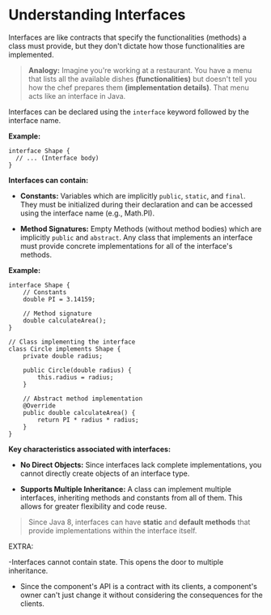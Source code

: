 # Understanding Interfaces

Interfaces are like contracts that specify the functionalities (methods) a class must provide, but they don't dictate how those functionalities are implemented.

> **Analogy:** Imagine you're working at a restaurant. You have a menu that lists all the available dishes **(functionalities)** but doesn't tell you how the chef prepares them **(implementation details)**. That menu acts like an interface in Java.

Interfaces can be declared using the `interface` keyword followed by the interface name.

**Example:**

```
interface Shape {
  // ... (Interface body)
}
```

**Interfaces can contain:**

- **Constants:** Variables which are implicitly `public`, `static`, and `final`. They must be initialized during their declaration and can be accessed using the interface name (e.g., Math.PI).

- **Method Signatures:** Empty Methods (without method bodies) which are implicitly `public` and `abstract`. Any class that implements an interface must provide concrete implementations for all of the interface's methods.

**Example:**

```
interface Shape {
    // Constants
    double PI = 3.14159;

    // Method signature
    double calculateArea();
}

// Class implementing the interface
class Circle implements Shape {
    private double radius;

    public Circle(double radius) {
        this.radius = radius;
    }

    // Abstract method implementation
    @Override
    public double calculateArea() {
        return PI * radius * radius;
    }
}
```

**Key characteristics associated with interfaces:**

- **No Direct Objects:** Since interfaces lack complete implementations, you cannot directly create objects of an interface type.

- **Supports Multiple Inheritance:** A class can implement multiple interfaces, inheriting methods and constants from all of them. This allows for greater flexibility and code reuse.

> Since Java 8, interfaces can have **static** and **default methods** that provide implementations within the interface itself.

EXTRA:

-Interfaces cannot contain state. This opens the door to multiple inheritance.

- Since the component's API is a contract with its clients, a component's owner can't just change it without considering the consequences for the clients.
